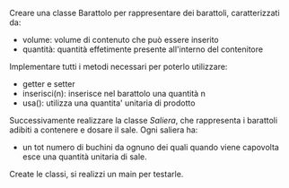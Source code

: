 Creare una classe Barattolo per rappresentare dei barattoli, caratterizzati da:

- volume: volume di contenuto che può essere inserito
- quantità: quantità effetimente presente all'interno del contenitore

Implementare tutti i metodi necessari per poterlo utilizzare:

- getter e setter
- inserisci(n): inserisce nel barattolo una quantità n
- usa(): utilizza una quantita' unitaria di prodotto

Successivamente realizzare la classe *Saliera*, che rappresenta i barattoli adibiti a contenere e dosare il sale. Ogni saliera ha:

- un tot numero di buchini da ognuno dei quali quando viene capovolta esce una quantità unitaria di sale.

Create le classi, si realizzi un main per testarle.